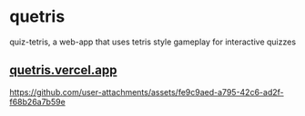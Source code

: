 # quetris
quiz-tetris, a web-app that uses tetris style gameplay for interactive quizzes  

## [quetris.vercel.app](https://quetris.vercel.app/)

https://github.com/user-attachments/assets/fe9c9aed-a795-42c6-ad2f-f68b26a7b59e

